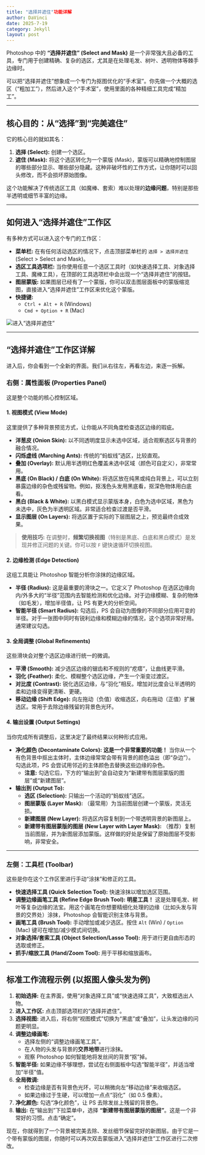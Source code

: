 ```yaml
---
title: "选择并遮住"功能详解
author: DaVinci
date: 2025-7-19
category: Jekyll
layout: post
---
```



Photoshop 中的 **“选择并遮住” (Select and Mask)** 是一个非常强大且必备的工具，专门用于创建精确、复杂的选区，尤其是在处理毛发、树叶、透明物体等棘手边缘时。

可以把“选择并遮住”想象成一个专门为抠图优化的“手术室”。你先做一个大概的选区（“粗加工”），然后进入这个“手术室”，使用里面的各种精细工具完成“精加工”。

---

## 核心目的：从“选择”到“完美遮住”

它的核心目的就如其名：

1.  **选择 (Select):** 创建一个选区。
2.  **遮住 (Mask):** 将这个选区转化为一个蒙版 (Mask)，蒙版可以精确地控制图层的哪些部分显示、哪些部分隐藏。这种非破坏性的工作方式，让你随时可以回头修改，而不会损坏原始图像。

这个功能解决了传统选区工具（如魔棒、套索）难以处理的**边缘问题**，特别是那些半透明或细节丰富的边缘。

---

## 如何进入“选择并遮住”工作区

有多种方式可以进入这个专门的工作区：

* **菜单栏:** 在有任何活动选区的情况下，点击顶部菜单栏的 `选择 > 选择并遮住` (Select > Select and Mask)。
* **选区工具选项栏:** 当你使用任意一个选区工具时（如快速选择工具、对象选择工具、魔棒工具），在顶部的工具选项栏中会出现一个“选择并遮住”的按钮。
* **图层蒙版:** 如果图层已经有了一个蒙版，你可以双击图层面板中的蒙版缩览图，直接进入“选择并遮住”工作区来优化这个蒙版。
* **快捷键:**
    * `Ctrl + Alt + R` (Windows)
    * `Cmd + Option + R` (Mac)

![进入“选择并遮住”](https://i.imgur.com/u7q1E1H.png)

---

## “选择并遮住”工作区详解

进入后，你会看到一个全新的界面。我们从右往左，再看左边，来逐一拆解。

### 右侧：属性面板 (Properties Panel)

这是整个功能的核心控制区域。

#### 1. 视图模式 (View Mode)

这里提供了多种背景预览方式，让你能从不同角度检查选区边缘的瑕疵。

* **洋葱皮 (Onion Skin):** 以不同透明度显示未选中区域，适合观察选区与背景的融合情况。
* **闪烁虚线 (Marching Ants):** 传统的“蚂蚁线”选区，比较直观。
* **叠加 (Overlay):** 默认用半透明红色覆盖未选中区域（颜色可自定义），非常常用。
* **黑底 (On Black) / 白底 (On White):** 将选区放在纯黑或纯白背景上，可以立刻暴露边缘的杂色或残留物。例如，抠浅色头发用黑底看，抠深色物体用白底看。
* **黑白 (Black & White):** 以黑白模式显示蒙版本身，白色为选中区域，黑色为未选中，灰色为半透明区域。非常适合检查过渡是否平滑。
* **显示图层 (On Layers):** 将选区置于实际的下层图层之上，预览最终合成效果。

> **使用技巧:** 在调整时，**频繁切换视图**（特别是黑底、白底和黑白模式）是发现并修正问题的关键。你可以按 `F` 键快速循环切换视图。

#### 2. 边缘检测 (Edge Detection)

这组工具能让 Photoshop 智能分析你涂抹的边缘区域。

* **半径 (Radius):** 这是最重要的滑块之一。它定义了 Photoshop 在选区边缘向内/外多大的“半径”范围内去智能检测和优化边缘。对于边缘模糊、复杂的物体（如毛发），增加半径值，让 PS 有更大的分析空间。
* **智能半径 (Smart Radius):** 勾选后，PS 会自动为图像的不同部分应用可变的半径。对于一张图中同时有锐利边缘和模糊边缘的情况，这个选项非常好用。通常建议勾选。

#### 3. 全局调整 (Global Refinements)

这些滑块会对整个选区边缘进行统一的微调。

* **平滑 (Smooth):** 减少选区边缘的锯齿和不规则的“疙瘩”，让曲线更平滑。
* **羽化 (Feather):** 柔化、模糊整个选区边缘，产生一个渐变过渡区。
* **对比度 (Contrast):** 锐化选区边缘，与“羽化”相反。增加对比度会让半透明的柔和边缘变得更清晰、更硬。
* **移动边缘 (Shift Edge):** 向左拖动（负值）收缩选区，向右拖动（正值）扩展选区。常用于去除边缘残留的背景色光环。

#### 4. 输出设置 (Output Settings)

当你完成所有调整后，这里决定了最终结果以何种形式应用。

* **净化颜色 (Decontaminate Colors):** **这是一个非常重要的功能！** 当你从一个有色背景中抠出主体时，主体边缘常常会带有背景的颜色溢出（即“杂边”）。勾选此项，PS 会尝试用邻近的主体颜色去替换这些边缘的杂色。
    * **注意:** 勾选它后，下方的“输出到”会自动变为“新建带有图层蒙版的图层”或“新建图层”。
* **输出到 (Output To):**
    * **选区 (Selection):** 只输出一个活动的“蚂蚁线”选区。
    * **图层蒙版 (Layer Mask):** （最常用）为当前图层创建一个蒙版，灵活无损。
    * **新建图层 (New Layer):** 将选区内容复制到一个带透明背景的新图层上。
    * **新建带有图层蒙版的图层 (New Layer with Layer Mask):** （推荐）复制当前图层，并为新图层添加蒙版。这样做的好处是保留了原始图层不受影响，非常安全。

---

### 左侧：工具栏 (Toolbar)

这些是你在这个工作区里进行手动“涂抹”和修正的工具。

* **快速选择工具 (Quick Selection Tool):** 快速涂抹以增加选区范围。
* **调整边缘画笔工具 (Refine Edge Brush Tool):** **明星工具！** 这是处理毛发、树叶等复杂边缘的法宝。用这个画笔在你想要精细化处理的边缘（比如头发与背景的交界处）涂抹，Photoshop 会智能识别主体与背景。
* **画笔工具 (Brush Tool):** 手动增加或减少选区。按住 `Alt` (Win) / `Option` (Mac) 键可在增加/减少模式间切换。
* **对象选择/套索工具 (Object Selection/Lasso Tool):** 用于进行更自由形态的选取或修正。
* **抓手/缩放工具 (Hand/Zoom Tool):** 用于平移和缩放画布。

---

## 标准工作流程示例 (以抠图人像头发为例)

1.  **初始选择:** 在主界面，使用“对象选择工具”或“快速选择工具”，大致框选出人物。
2.  **进入工作区:** 点击顶部选项栏的“选择并遮住”。
3.  **选择视图:** 进入后，将右侧“视图模式”切换为“黑底”或“叠加”，让头发边缘的问题更明显。
4.  **调整边缘画笔:**
    * 选择左侧的“调整边缘画笔工具”。
    * 在人物的头发与背景的**交界地带**进行涂抹。
    * 观察 Photoshop 如何智能地将发丝间的背景“抠”掉。
5.  **智能半径:** 如果边缘不够理想，尝试在右侧面板中勾选“智能半径”，并适当增加“半径”值。
6.  **全局微调:**
    * 检查边缘是否有背景色光环，可以稍微向左“移动边缘”来收缩选区。
    * 如果边缘过于生硬，可以增加一点点“羽化”（如 0.5 像素）。
7.  **净化颜色:** 勾选“净化颜色”，让 PS 去除发丝上残留的背景色。
8.  **输出:** 在“输出到”下拉菜单中，选择 **“新建带有图层蒙版的图层”**。这是一个非常好的习惯。点击“确定”。

现在，你就得到了一个背景被完美去除、发丝细节保留完好的新图层。由于它是一个带有蒙版的图层，你随时可以再次双击蒙版进入“选择并遮住”工作区进行二次修改。